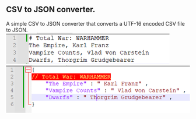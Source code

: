 ## CSV to JSON converter.
A simple CSV to JSON converter that converts a UTF-16 encoded CSV file to JSON.
![csv](screenshots/csv.png)
![json](screenshots/json.png)
